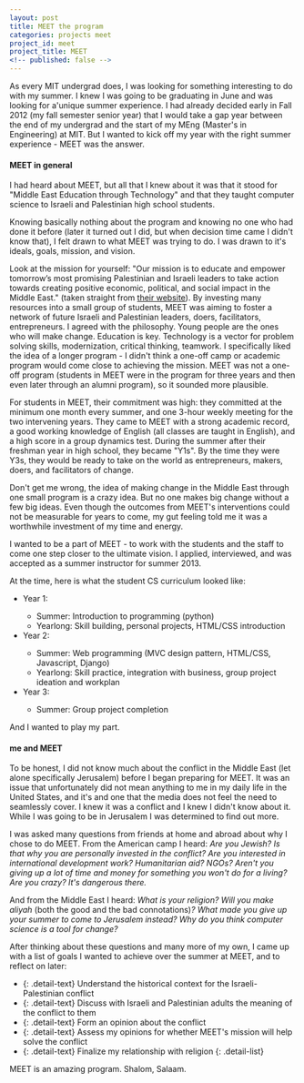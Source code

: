 ```yaml
---
layout: post
title: MEET the program
categories: projects meet
project_id: meet
project_title: MEET
<!-- published: false -->
---
```


As every MIT undergrad does, I was looking for something interesting to do with my summer. I knew I was going to be graduating in June and was looking for a'unique summer experience. I had already decided early in Fall 2012 (my fall semester senior year) that I would take a gap year between the end of my undergrad and the start of my MEng (Master's in Engineering) at MIT. But I wanted to kick off my year with the right summer experience - MEET was the answer.

<!-- more --> 

#### MEET in general

I had heard about MEET, but all that I knew about it was that it stood for "Middle East Education through Technology" and that they taught computer science to Israeli and Palestinian high school students. 

Knowing basically nothing about the program and knowing no one who had done it before (later it turned out I did, but when decision time came I didn't know that), I felt drawn to what MEET was trying to do. I was drawn to it's ideals, goals, mission, and vision. 

Look at the mission for yourself: "Our mission is to educate and empower tomorrow’s most promising Palestinian and Israeli leaders to take action towards creating positive economic, political, and social impact in the Middle East." (taken straight from [their website](http://meet.mit.edu/different/ "MEET's Mission and Vision")). By investing many resources into a small group of students, MEET was aiming to foster a network of future Israeli and Palestinian leaders, doers, facilitators, entrepreneurs. I agreed with the philosophy. Young people are the ones who will make change. Education is key. Technology is a vector for problem solving skills, modernization, critical thinking, teamwork. I specifically liked the idea of a longer program - I didn't think a one-off camp or academic program would come close to achieving the mission. MEET was not a one-off program (students in MEET were in the program for three years and then even later through an alumni program), so it sounded more plausible.

For students in MEET, their commitment was high: they committed at the minimum one month every summer, and one 3-hour weekly meeting for the two intervening years. They came to MEET with a strong academic record, a good working knowledge of English (all classes are taught in English), and a high score in a group dynamics test. During the summer after their freshman year in high school, they became "Y1s". By the time they were Y3s, they would be ready to take on the world as entrepreneurs, makers, doers, and facilitators of change. 

Don't get me wrong, the idea of making change in the Middle East through one small program is a crazy idea. But no one makes big change without a few big ideas. Even though the outcomes from MEET's interventions could not be measurable for years to come, my gut feeling told me it was a worthwhile investment of my time and energy. 

I wanted to be a part of MEET - to work with the students and the staff to come one step closer to the ultimate vision. I applied, interviewed, and was accepted as a summer instructor for summer 2013.

At the time, here is what the student CS curriculum looked like: 

<ul class="detail-list">
	<li class="detail-text"> Year 1:</li>
		<ul class="detail-list">
		<li class="detail-text"> Summer: Introduction to programming (python) </li>
		<li class="detail-text"> Yearlong: Skill building, personal projects, HTML/CSS introduction </li>
		</ul>
	<li class="detail-text"> Year 2: </li>
		<ul class="detail-list">
		<li class="detail-text"> Summer: Web programming (MVC design pattern, HTML/CSS, Javascript, Django) </li>
		<li class="detail-text"> Yearlong: Skill practice, integration with business, group project ideation and workplan </li>
		</ul>
	<li class="detail-text"> Year 3: </li>
		<ul class="detail-list">
		<li class="detail-text"> Summer: Group project completion</li>
		</ul>
</ul>

And I wanted to play my part.

#### me and MEET

To be honest, I did not know much about the conflict in the Middle East (let alone specifically Jerusalem) before I began preparing for MEET. It was an issue that unfortunately did not mean anything to me in my daily life in the United States, and it's and one that the media does not feel the need to seamlessly cover. I knew it was a conflict and I knew I didn't know about it. While I was going to be in Jerusalem I was determined to find out more. 

I was asked many questions from friends at home and abroad about why I chose to do MEET. From the American camp I heard: 
<i>Are you Jewish? Is that why you are personally invested in the conflict?</i> 
<i>Are you interested in international development work? Humanitarian aid? NGOs?</i>
<i>Aren't you giving up a lot of time and money for something you won't do for a living?</i>
<i>Are you crazy? It's dangerous there.</i>

And from the Middle East I heard: 
<i>What is your religion? Will you make aliyah</i> (both the good and the bad connotations)<i>?</i>
<i>What made you give up your summer to come to Jerusalem instead?</i>
<i>Why do you think computer science is a tool for change?</i>

After thinking about these questions and many more of my own, I came up with a list of goals I wanted to achieve over the summer at MEET, and to reflect on later: 

- {: .detail-text} Understand the historical context for the Israeli-Palestinian conflict
- {: .detail-text} Discuss with Israeli and Palestinian adults the meaning of the conflict to them
- {: .detail-text} Form an opinion about the conflict
- {: .detail-text} Assess my opinions for whether MEET's mission will help solve the conflict
- {: .detail-text} Finalize my relationship with religion
{: .detail-list}

MEET is an amazing program. Shalom, Salaam.